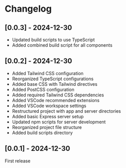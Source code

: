 # Changelog

## [0.0.3] - 2024-12-30

- Updated build scripts to use TypeScript
- Added combined build script for all components

## [0.0.2] - 2024-12-30

- Added Tailwind CSS configuration
- Reorganized TypeScript configurations
- Added base CSS with Tailwind directives
- Added PostCSS configuration
- Added required Tailwind CSS dependencies
- Added VSCode recommended extensions
- Added VSCode workspace settings
- Restructured project with app and server directories
- Added basic Express server setup
- Updated npm scripts for server development
- Reorganized project file structure
- Added build scripts directory

## [0.0.1] - 2024-12-30

First release

